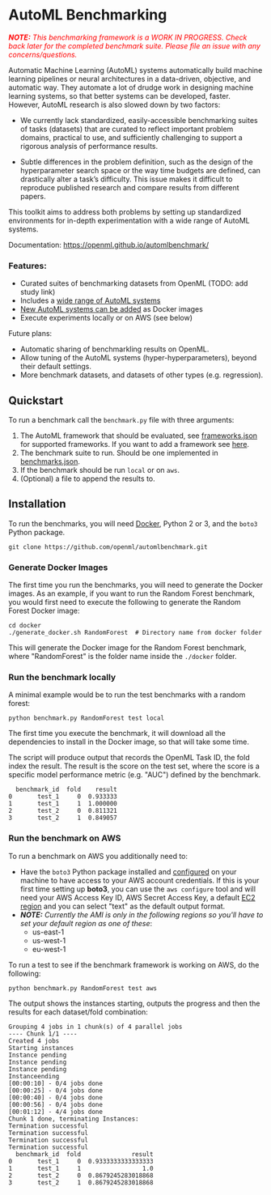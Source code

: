 # AutoML Benchmarking

<span style="color:red">_**NOTE:**_ _This benchmarking framework is a WORK IN PROGRESS.  Check back later for the completed benchmark suite.  Please file an issue with any concerns/questions._</span>

Automatic Machine Learning (AutoML) systems automatically build machine learning pipelines or neural architectures in a data-driven, objective, and automatic way. They automate a lot of drudge work in designing machine learning systems, so that better systems can be developed, faster. However, AutoML research is also slowed down by two factors:

* We currently lack standardized, easily-accessible benchmarking suites of tasks (datasets) that are curated to reflect important problem domains, practical to use, and sufficiently challenging to support a rigorous analysis of performance results. 

* Subtle differences in the problem definition, such as the design of the hyperparameter search space or the way time budgets are defined, can drastically alter a task’s difficulty. This issue makes it difficult to reproduce published research and compare results from different papers.

This toolkit aims to address both problems by setting up standardized environments for in-depth experimentation with a wide range of AutoML systems.

Documentation: https://openml.github.io/automlbenchmark/

### Features:
* Curated suites of benchmarking datasets from OpenML (TODO: add study link)
* Includes a [wide range of AutoML systems](https://openml.github.io/automlbenchmark/automl_overview.html)
* [New AutoML systems can be added](https://github.com/openml/automlbenchmark/tree/master/docker) as Docker images
* Execute experiments locally or on AWS (see below)

Future plans:  
* Automatic sharing of benchmarkling results on OpenML.
* Allow tuning of the AutoML systems (hyper-hyperparameters), beyond their default settings.
* More benchmark datasets, and datasets of other types (e.g. regression).

## Quickstart

To run a benchmark call the `benchmark.py` file with three arguments:

1. The AutoML framework that should be evaluated, see [frameworks.json](resources/frameworks.json) for supported frameworks. If you want to add a framework see [here](docker/readme.md).
2. The benchmark suite to run. Should be one implemented in [benchmarks.json](resources/benchmarks.json).
3. If the benchmark should be run `local` or on `aws`.
4. (Optional) a file to append the results to.


## Installation

To run the benchmarks, you will need [Docker](https://docs.docker.com/install/), Python 2 or 3, and the `boto3` Python package.
```
git clone https://github.com/openml/automlbenchmark.git
```

### Generate Docker Images

The first time you run the benchmarks, you will need to generate the Docker images. As an example, if you want to run the Random Forest benchmark, you would first need to execute the following to generate the Random Forest Docker image:

```
cd docker
./generate_docker.sh RandomForest  # Directory name from docker folder
```
This will generate the Docker image for the Random Forest benchmark, where "RandomForest" is the folder name inside the `./docker` folder.


### Run the benchmark locally

A minimal example would be to run the test benchmarks with a random forest:

```
python benchmark.py RandomForest test local
```
The first time you execute the benchmark, it will download all the dependencies to install in the Docker image, so that will take some time.

The script will produce output that records the OpenML Task ID, the fold index the result.  The result is the score on the test set, where the score is a specific model performance metric (e.g. "AUC") defined by the benchmark.

```
  benchmark_id  fold    result
0       test_1     0  0.933333
1       test_1     1  1.000000
2       test_2     0  0.811321
3       test_2     1  0.849057
```


### Run the benchmark on AWS

To run a benchmark on AWS you additionally need to:

- Have the `boto3` Python package installed and [configured](https://boto3.readthedocs.io/en/latest/guide/quickstart.html#configuration) on your machine to have access to your AWS account credentials. If this is your first time setting up **boto3**, you can use the `aws configure` tool and will need your AWS Access Key ID, AWS Secret Access Key, a default [EC2 region](https://docs.aws.amazon.com/AWSEC2/latest/UserGuide/using-regions-availability-zones.html#concepts-available-regions) and you can select "text" as the default output format.
- _**NOTE:** Currently the AMI is only in the following regions so you'll have to set your default region as one of these_:
  - us-east-1
  - us-west-1
  - eu-west-1

To run a test  to see if the benchmark framework is working on AWS, do the following:

```
python benchmark.py RandomForest test aws
```

The output shows the instances starting, outputs the progress and then the results for each dataset/fold combination:

```
Grouping 4 jobs in 1 chunk(s) of 4 parallel jobs
---- Chunk 1/1 ----
Created 4 jobs
Starting instances
Instance pending
Instance pending
Instance pending
Instanceending
[00:00:10] - 0/4 jobs done
[00:00:25] - 0/4 jobs done
[00:00:40] - 0/4 jobs done
[00:00:56] - 0/4 jobs done
[00:01:12] - 4/4 jobs done
Chunk 1 done, terminating Instances:
Termination successful
Termination successful
Termination successful
Termination successful
  benchmark_id  fold              result
0       test_1     0  0.9333333333333333
1       test_1     1                 1.0
2       test_2     0  0.8679245283018868
3       test_2     1  0.8679245283018868
```

